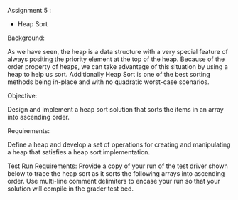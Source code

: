 Assignment 5 :  
- Heap Sort

Background:

As we have seen, the heap is a data structure with a very special feature of always positing the priority element at the top of the heap. Because of the order property of heaps, we can take advantage of this situation by using a heap to help us sort.  Additionally Heap Sort is one of the best sorting methods being in-place and with no quadratic worst-case scenarios.

Objective:

Design and implement a heap sort solution that sorts the items in an array into ascending order.

Requirements:

Define a heap and develop a set of operations for creating and manipulating a heap that satisfies a heap sort implementation.

Test Run Requirements: Provide a copy of your run of the test driver shown below to trace the heap sort as it sorts the following arrays into ascending order.  Use multi-line comment delimiters to encase your run so that your solution will compile in the grader test bed.


 
